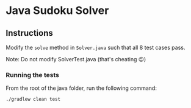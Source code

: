 # Java Sudoku Solver

## Instructions
Modify the `solve` method in `Solver.java` such that all 8 test cases pass.

Note: Do not modify SolverTest.java (that's cheating 😉)

### Running the tests
From the root of the java folder, run the following command:
```
./gradlew clean test
```

